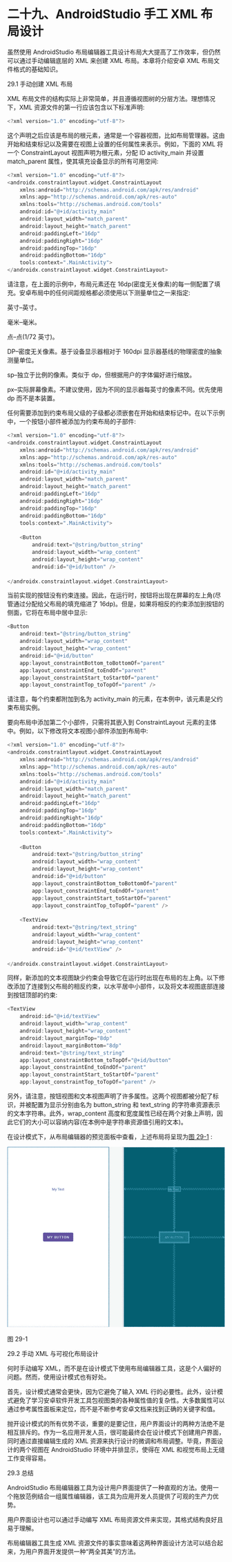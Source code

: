 # 二十九、AndroidStudio 手工 XML 布局设计

虽然使用 AndroidStudio 布局编辑器工具设计布局大大提高了工作效率，但仍然可以通过手动编辑底层的 XML 来创建 XML 布局。本章将介绍安卓 XML 布局文件格式的基础知识。

29.1 手动创建 XML 布局

XML 布局文件的结构实际上非常简单，并且遵循视图树的分层方法。理想情况下，XML 资源文件的第一行应该包含以下标准声明:

```kt
<?xml version="1.0" encoding="utf-8"?>
```

这个声明之后应该是布局的根元素，通常是一个容器视图，比如布局管理器。这由开始和结束标记以及需要在视图上设置的任何属性来表示。例如，下面的 XML 将一个 ConstraintLayout 视图声明为根元素，分配 ID activity_main 并设置 match_parent 属性，使其填充设备显示的所有可用空间:

```kt
<?xml version="1.0" encoding="utf-8"?>
<androidx.constraintlayout.widget.ConstraintLayout 
    xmlns:android="http://schemas.android.com/apk/res/android"
    xmlns:app="http://schemas.android.com/apk/res-auto"
    xmlns:tools="http://schemas.android.com/tools"
    android:id="@+id/activity_main"
    android:layout_width="match_parent"
    android:layout_height="match_parent"
    android:paddingLeft="16dp"
    android:paddingRight="16dp"
    android:paddingTop="16dp"
    android:paddingBottom="16dp"
    tools:context=".MainActivity">
</androidx.constraintlayout.widget.ConstraintLayout>
```

请注意，在上面的示例中，布局元素还在 16dp(密度无关像素)的每一侧配置了填充。安卓布局中的任何间距规格都必须使用以下测量单位之一来指定:

英寸–英寸。

毫米–毫米。

点–点(1/72 英寸)。

DP–密度无关像素。基于设备显示器相对于 160dpi 显示器基线的物理密度的抽象测量单位。

sp–独立于比例的像素。类似于 dp，但根据用户的字体偏好进行缩放。

px–实际屏幕像素。不建议使用，因为不同的显示器每英寸的像素不同。优先使用 dp 而不是本装置。

任何需要添加到约束布局父级的子级都必须嵌套在开始和结束标记中。在以下示例中，一个按钮小部件被添加为约束布局的子部件:

```kt
<?xml version="1.0" encoding="utf-8"?>
<androidx.constraintlayout.widget.ConstraintLayout 
    xmlns:android="http://schemas.android.com/apk/res/android"
    xmlns:app="http://schemas.android.com/apk/res-auto"
    xmlns:tools="http://schemas.android.com/tools"
    android:id="@+id/activity_main"
    android:layout_width="match_parent"
    android:layout_height="match_parent"
    android:paddingLeft="16dp"
    android:paddingRight="16dp"
    android:paddingTop="16dp"
    android:paddingBottom="16dp"
    tools:context=".MainActivity">

    <Button
        android:text="@string/button_string"
        android:layout_width="wrap_content"
        android:layout_height="wrap_content"
        android:id="@+id/button" />

</androidx.constraintlayout.widget.ConstraintLayout>
```

当前实现的按钮没有约束连接。因此，在运行时，按钮将出现在屏幕的左上角(尽管通过分配给父布局的填充缩进了 16dp)。但是，如果将相反的约束添加到按钮的侧面，它将在布局中居中显示:

```kt
<Button
    android:text="@string/button_string"
    android:layout_width="wrap_content"
    android:layout_height="wrap_content"
    android:id="@+id/button"
    app:layout_constraintBottom_toBottomOf="parent"
    app:layout_constraintEnd_toEndOf="parent"
    app:layout_constraintStart_toStartOf="parent"
    app:layout_constraintTop_toTopOf="parent" />
```

请注意，每个约束都附加到名为 activity_main 的元素，在本例中，该元素是父约束布局实例。

要向布局中添加第二个小部件，只需将其嵌入到 ConstraintLayout 元素的主体中。例如，以下修改将文本视图小部件添加到布局中:

```kt
<?xml version="1.0" encoding="utf-8"?>
<androidx.constraintlayout.widget.ConstraintLayout 
    xmlns:android="http://schemas.android.com/apk/res/android"
    xmlns:app="http://schemas.android.com/apk/res-auto"
    xmlns:tools="http://schemas.android.com/tools"
    android:id="@+id/activity_main"
    android:layout_width="match_parent"
    android:layout_height="match_parent"
    android:paddingLeft="16dp"
    android:paddingTop="16dp"
    android:paddingRight="16dp"
    android:paddingBottom="16dp"
    tools:context=".MainActivity">

    <Button
        android:text="@string/button_string"
        android:layout_width="wrap_content"
        android:layout_height="wrap_content"
        android:id="@+id/button"
        app:layout_constraintBottom_toBottomOf="parent"
        app:layout_constraintEnd_toEndOf="parent"
        app:layout_constraintStart_toStartOf="parent"
        app:layout_constraintTop_toTopOf="parent" />

    <TextView
        android:text="@string/text_string"
        android:layout_width="wrap_content"
        android:layout_height="wrap_content"
        android:id="@+id/textView" />

</androidx.constraintlayout.widget.ConstraintLayout>
```

同样，新添加的文本视图缺少约束会导致它在运行时出现在布局的左上角。以下修改添加了连接到父布局的相反约束，以水平居中小部件，以及将文本视图底部连接到按钮顶部的约束:

```kt
<TextView
    android:id="@+id/textView"
    android:layout_width="wrap_content"
    android:layout_height="wrap_content"
    android:layout_marginTop="8dp"
    android:layout_marginBottom="8dp"
    android:text="@string/text_string"
    app:layout_constraintBottom_toTopOf="@+id/button"
    app:layout_constraintEnd_toEndOf="parent"
    app:layout_constraintStart_toStartOf="parent"
    app:layout_constraintTop_toTopOf="parent" />
```

另外，请注意，按钮视图和文本视图声明了许多属性。这两个视图都被分配了标识，并被配置为显示分别由名为 button_string 和 text_string 的字符串资源表示的文本字符串。此外，wrap_content 高度和宽度属性已经在两个对象上声明，因此它们的大小可以容纳内容(在本例中是字符串资源值引用的文本)。

在设计模式下，从布局编辑器的预览面板中查看，上述布局将呈现为[图 29-1](#_idTextAnchor680) :

![](img/as_4.2_manual_xml_ui.jpg)

图 29-1

29.2 手动 XML 与可视化布局设计

何时手动编写 XML，而不是在设计模式下使用布局编辑器工具，这是个人偏好的问题。然而，使用设计模式也有好处。

首先，设计模式通常会更快，因为它避免了输入 XML 行的必要性。此外，设计模式避免了学习安卓软件开发工具包视图类的各种属性值的复杂性。大多数属性可以通过参考属性面板来定位，而不是不断参考安卓文档来找到正确的关键字和值。

抛开设计模式的所有优势不谈，重要的是要记住，用户界面设计的两种方法绝不是相互排斥的。作为一名应用开发人员，很可能最终会在设计模式下创建用户界面，同时通过直接编辑生成的 XML 资源来执行设计的微调和布局调整。毕竟，界面设计的两个视图在 AndroidStudio 环境中并排显示，使得在 XML 和视觉布局上无缝工作变得容易。

29.3 总结

AndroidStudio 布局编辑器工具为设计用户界面提供了一种直观的方法。使用一个拖放范例结合一组属性编辑器，该工具为应用开发人员提供了可观的生产力优势。

用户界面设计也可以通过手动编写 XML 布局资源文件来实现，其格式结构良好且易于理解。

布局编辑器工具生成 XML 资源文件的事实意味着这两种界面设计方法可以结合起来，为用户界面开发提供一种“两全其美”的方法。